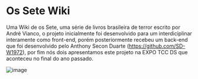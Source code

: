 # Os Sete Wiki
Uma Wiki de os Sete, uma série de livros brasileira de terror escrito por André Vianco, o projeto inicialmente foi desenvolvido para um interdiciplinar interamente como front-end, porém posteriormente recebeu um back-end que foi desenvolvido pelo Anthony Secon Duarte (https://github.com/SD-W1972), por fim nós dois apresentamos este projeto na EXPO TCC DS que aconteceu no final do ano passado.


![image](https://i.imgur.com/H7HzRAL.png)
